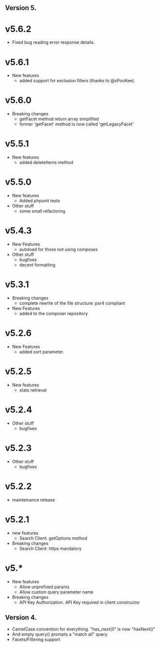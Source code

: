 Version 5.
----------

v5.6.2
======
  - Fixed bug reading error response details.

v5.6.1
======
  * New features
    - added support for exclusion filters (thanks to @sPooKee).

v5.6.0
======
  * Breaking changes
    - getFacet method return array simplified
    - former 'getFacet' method is now called 'getLegacyFacet'

v5.5.1
======
  * New features
    - added deleteItems method

v5.5.0
======
  * New features
    - Added phpunit tests
  * Other stuff
    - some small refactoring

v5.4.3
======
  * New Features
    - autoload for those not using composes
  * Other stuff
    - bugfixes
    - decent formatting

v5.3.1
======
  * Breaking changes
    - complete rewrite of the file structure: psr4 compliant
  * New Features
    - added to the composer repository

v5.2.6
======
  * New Features
    - added sort parameter.

v5.2.5
======
  * New features
    - stats retrieval

v5.2.4
======
  * Other stuff
    - bugfixes

v5.2.3
======
  * Other stuff
    - bugfixes

v5.2.2
======
  * mainteinance release

v5.2.1
======
  * new features
    - Search Client: getOptions method
  * Breaking changes
    - Search Client: https mandatory

v5.*
====
  * New features
    - Allow unprefixed params
    - Allow custom query parameter name
  * Breaking changes
    - API Key Authorization. API Key required in client constructor

Version 4.
----------

 - CamelCase convention for everything. "has_next(0" is now "hasNext()"
 - And empty query() prompts a "match all" query
 - Facets/Filtering support

